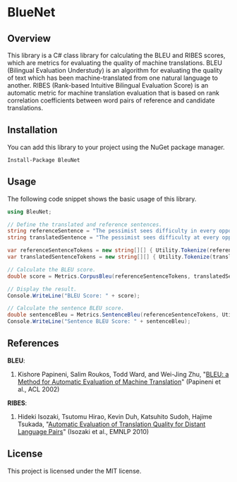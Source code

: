 # BlueNet

## Overview
This library is a C# class library for calculating the BLEU and RIBES scores, which are metrics for evaluating the quality of machine translations. BLEU (Bilingual Evaluation Understudy) is an algorithm for evaluating the quality of text which has been machine-translated from one natural language to another. RIBES (Rank-based Intuitive Bilingual Evaluation Score) is an automatic metric for machine translation evaluation that is based on rank correlation coefficients between word pairs of reference and candidate translations.

## Installation
You can add this library to your project using the NuGet package manager.

```shell
Install-Package BleuNet
```

## Usage
The following code snippet shows the basic usage of this library.

```csharp
using BleuNet;

// Define the translated and reference sentences.
string referenceSentence = "The pessimist sees difficulty in every opportunity.";
string translatedSentence = "The pessimist sees difficulty at every opportunity.";

var referenceSentenceTokens = new string[][] { Utility.Tokenize(referenceSentence) };
var translatedSentenceTokens = new string[][] { Utility.Tokenize(translatedSentence) };

// Calculate the BLEU score.
double score = Metrics.CorpusBleu(referenceSentenceTokens, translatedSentenceTokens);

// Display the result.
Console.WriteLine("BLEU Score: " + score);

// Calculate the sentence BLEU score.
double sentenceBleu = Metrics.SentenceBleu(referenceSentenceTokens, Utility.Tokenize(translatedSentence));
Console.WriteLine("Sentence BLEU Score: " + sentenceBleu);
```

## References

**BLEU**:
1. Kishore Papineni, Salim Roukos, Todd Ward, and Wei-Jing Zhu, "[BLEU: a Method for Automatic Evaluation of Machine Translation](https://aclanthology.org/P02-1040)" (Papineni et al., ACL 2002)

**RIBES**:
1. Hideki Isozaki, Tsutomu Hirao, Kevin Duh, Katsuhito Sudoh, Hajime Tsukada, "[Automatic Evaluation of Translation Quality for Distant Language Pairs](https://aclanthology.org/D10-1092)" (Isozaki et al., EMNLP 2010)

## License
This project is licensed under the MIT license.
